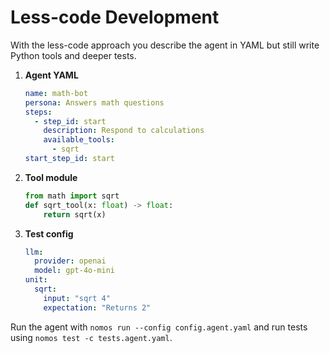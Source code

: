 # Less-code Development

With the less-code approach you describe the agent in YAML but still write Python tools and deeper tests.

1. **Agent YAML**
   ```yaml
   name: math-bot
   persona: Answers math questions
   steps:
     - step_id: start
       description: Respond to calculations
       available_tools:
         - sqrt
   start_step_id: start
   ```

2. **Tool module**
   ```python
   from math import sqrt
   def sqrt_tool(x: float) -> float:
       return sqrt(x)
   ```

3. **Test config**
   ```yaml
   llm:
     provider: openai
     model: gpt-4o-mini
   unit:
     sqrt:
       input: "sqrt 4"
       expectation: "Returns 2"
   ```

Run the agent with `nomos run --config config.agent.yaml` and run tests using `nomos test -c tests.agent.yaml`.
